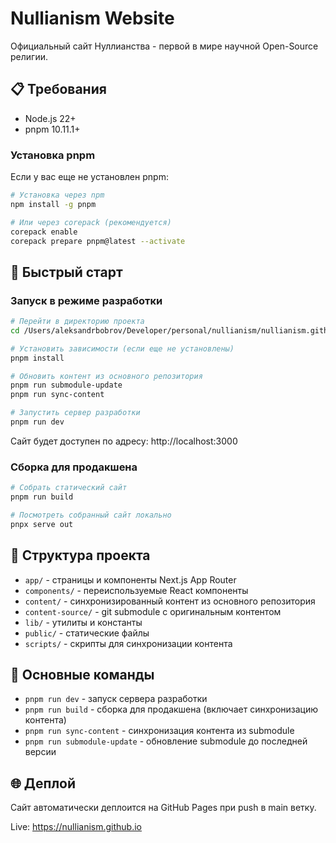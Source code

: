 # Nullianism Website

Официальный сайт Нуллианства - первой в мире научной Open-Source религии.

## 📋 Требования

- Node.js 22+
- pnpm 10.11.1+

### Установка pnpm

Если у вас еще не установлен pnpm:

```bash
# Установка через npm
npm install -g pnpm

# Или через corepack (рекомендуется)
corepack enable
corepack prepare pnpm@latest --activate
```

## 🚀 Быстрый старт

### Запуск в режиме разработки

```bash
# Перейти в директорию проекта
cd /Users/aleksandrbobrov/Developer/personal/nullianism/nullianism.github.io

# Установить зависимости (если еще не установлены)
pnpm install

# Обновить контент из основного репозитория
pnpm run submodule-update
pnpm run sync-content

# Запустить сервер разработки
pnpm run dev
```

Сайт будет доступен по адресу: http://localhost:3000

### Сборка для продакшена

```bash
# Собрать статический сайт
pnpm run build

# Посмотреть собранный сайт локально
pnpx serve out
```

## 📁 Структура проекта

- `app/` - страницы и компоненты Next.js App Router
- `components/` - переиспользуемые React компоненты
- `content/` - синхронизированный контент из основного репозитория
- `content-source/` - git submodule с оригинальным контентом
- `lib/` - утилиты и константы
- `public/` - статические файлы
- `scripts/` - скрипты для синхронизации контента

## 🔧 Основные команды

- `pnpm run dev` - запуск сервера разработки
- `pnpm run build` - сборка для продакшена (включает синхронизацию контента)
- `pnpm run sync-content` - синхронизация контента из submodule
- `pnpm run submodule-update` - обновление submodule до последней версии

## 🌐 Деплой

Сайт автоматически деплоится на GitHub Pages при push в main ветку.

Live: https://nullianism.github.io
